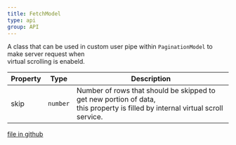 ```yaml
---
title: FetchModel
type: api
group: API
---
```

A class that can be used in custom user pipe within `PaginationModel` to make server request when<br />virtual scrolling is enabeld.

Property|Type|Description
---|---|---
skip|`number`|Number of rows that should be skipped to get new portion of data,<br />this property is filled by internal virtual scroll service.

[file in github](https://github.com/qgrid/ng2/core/fetch.model.js)
